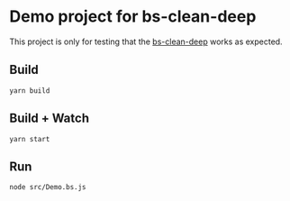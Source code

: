 # Demo project for bs-clean-deep 

This project is only for testing that the [bs-clean-deep](https://github.com/mikaello/bs-clean-deep) works as expected.

## Build
```
yarn build
```

## Build + Watch

```
yarn start
```

## Run

```
node src/Demo.bs.js
```
